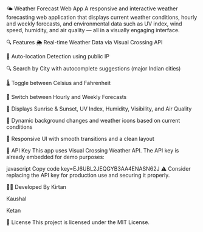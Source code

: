🌤️ Weather Forecast Web App
A responsive and interactive weather forecasting web application that displays current weather conditions, hourly and weekly forecasts, and environmental data such as UV index, wind speed, humidity, and air quality — all in a visually engaging interface.

🔍 Features
🌦️ Real-time Weather Data via Visual Crossing API

📍 Auto-location Detection using public IP

🔍 Search by City with autocomplete suggestions (major Indian cities)

🌡️ Toggle between Celsius and Fahrenheit

📅 Switch between Hourly and Weekly Forecasts

🌅 Displays Sunrise & Sunset, UV Index, Humidity, Visibility, and Air Quality

🎨 Dynamic background changes and weather icons based on current conditions

📱 Responsive UI with smooth transitions and a clean layout

🔑 API Key
This app uses Visual Crossing Weather API. The API key is already embedded for demo purposes:

javascript
Copy code
key=EJ6UBL2JEQGYB3AA4ENASN62J
⚠️ Consider replacing the API key for production use and securing it properly.

👨‍💻 Developed By
Kirtan

Kaushal

Ketan

📝 License
This project is licensed under the MIT License.
